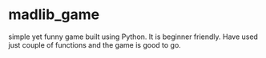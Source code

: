 # madlib_game
simple yet funny game built using Python.
It is beginner friendly.
Have used just couple of functions and the game is good to go.
